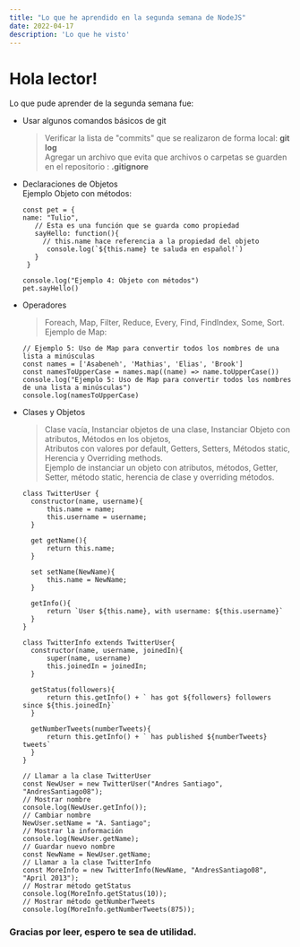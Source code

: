 ```yaml
---
title: "Lo que he aprendido en la segunda semana de NodeJS"
date: 2022-04-17
description: 'Lo que he visto'
---
```


# Hola lector!
Lo que pude aprender de la segunda semana fue:  
- Usar algunos comandos básicos de git  
  > Verificar la lista de "commits" que se realizaron de forma local: **git log**  
  > Agregar un archivo que evita que archivos o carpetas se guarden en el repositorio : **.gitignore**     
- Declaraciones de Objetos  
  Ejemplo Objeto con métodos:   
  ```Js 
  const pet = {  
  name: "Tulio",  
     // Esta es una función que se guarda como propiedad  
     sayHello: function(){  
       // this.name hace referencia a la propiedad del objeto  
        console.log(`${this.name} te saluda en español!`)  
     }  
   }  
  
  console.log("Ejemplo 4: Objeto con métodos")  
  pet.sayHello() 
  ```  
- Operadores
  > Foreach, Map, Filter, Reduce, Every, Find, FindIndex, Some, Sort.     
  Ejemplo de Map:  
  ```Js
  // Ejemplo 5: Uso de Map para convertir todos los nombres de una lista a minúsculas  
  const names = ['Asabeneh', 'Mathias', 'Elias', 'Brook']  
  const namesToUpperCase = names.map((name) => name.toUpperCase())  
  console.log("Ejemplo 5: Uso de Map para convertir todos los nombres de una lista a minúsculas")  
  console.log(namesToUpperCase)   
  ```
- Clases y Objetos  
  > Clase vacía, Instanciar objetos de una clase, Instanciar Objeto con atributos, Métodos en los objetos,    
  > Atributos con valores por default, Getters, Setters, Métodos static, Herencia y Overriding methods.     
  Ejemplo de instanciar un objeto con atributos, métodos, Getter, Setter, método static, herencia de clase y overriding métodos.    
  ```Js
  class TwitterUser {
    constructor(name, username){
        this.name = name;
        this.username = username;
    }

    get getName(){
        return this.name;
    }

    set setName(NewName){
        this.name = NewName;
    }

    getInfo(){
        return `User ${this.name}, with username: ${this.username}`
    }
  }

  class TwitterInfo extends TwitterUser{
    constructor(name, username, joinedIn){
        super(name, username)
        this.joinedIn = joinedIn;
    }

    getStatus(followers){
        return this.getInfo() + ` has got ${followers} followers since ${this.joinedIn}`
    }

    getNumberTweets(numberTweets){
        return this.getInfo() + ` has published ${numberTweets} tweets`
    }
  }

  // Llamar a la clase TwitterUser
  const NewUser = new TwitterUser("Andres Santiago", "AndresSantiago08");
  // Mostrar nombre
  console.log(NewUser.getInfo());
  // Cambiar nombre
  NewUser.setName = "A. Santiago";
  // Mostrar la información
  console.log(NewUser.getName);
  // Guardar nuevo nombre
  const NewName = NewUser.getName;
  // Llamar a la clase TwitterInfo
  const MoreInfo = new TwitterInfo(NewName, "AndresSantiago08", "April 2013");
  // Mostrar método getStatus
  console.log(MoreInfo.getStatus(10));
  // Mostrar método getNumberTweets
  console.log(MoreInfo.getNumberTweets(875));
  
### Gracias por leer, espero te sea de utilidad.
